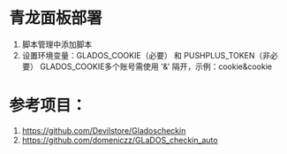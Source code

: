 # 青龙面板部署
1. 脚本管理中添加脚本
2. 设置环境变量：GLADOS_COOKIE（必要） 和 PUSHPLUS_TOKEN（非必要） GLADOS_COOKIE多个账号需使用 '&' 隔开，示例：cookie&cookie

# 参考项目：
1. https://github.com/Devilstore/Gladoscheckin
2. https://github.com/domeniczz/GLaDOS_checkin_auto
